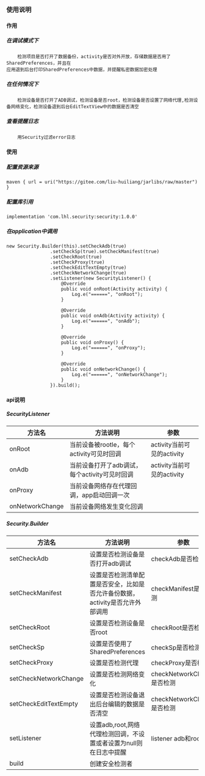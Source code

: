 ###  使用说明
#### 作用  
##### 在调试模式下  
        检测项目是否打开了数据备份，activity是否对外开放，存储数据是否用了SharedPreferences，并且在
    应用退到后台打印SharedPreferences中数据，并提醒私密数据加密处理 
##### 在任何情况下
        检测设备是否打开了ADB调试，检测设备是否root，检测设备是否设置了网络代理,检测设备网络变化，检测设备退到后台EditTextView中的数据是否清空
##### 查看提醒日志
        用Security过滤error日志
#### 使用 
##### 配置资源来源
```
maven { url = uri("https://gitee.com/liu-huiliang/jarlibs/raw/master") }
```
##### 配置库引用
```
implementation 'com.lhl.security:security:1.0.0'
```

##### 在application中调用
```
new Security.Builder(this).setCheckAdb(true)
                .setCheckSp(true).setCheckManifest(true)
                .setCheckRoot(true)
                .setCheckProxy(true)
                .setCheckEditTextEmpty(true)
                .setCheckNetworkChange(true)
                .setListener(new SecurityListener() {
                    @Override
                    public void onRoot(Activity activity) {
                        Log.e("======", "onRoot");
                    }

                    @Override
                    public void onAdb(Activity activity) {
                        Log.e("======", "onAdb");
                    }

                    @Override
                    public void onProxy() {
                        Log.e("======", "onProxy");
                    }

                    @Override
                    public void onNetworkChange() {
                        Log.e("======", "onNetworkChange");
                    }
                }).build();
```

#### api说明
##### SecurityListener
| 方法名 | 方法说明                        | 参数 |
| --- |-----------------------------| ---  |
| onRoot | 当前设备被rootle，每个activity可见时回调 | activity当前可见的activity |
| onAdb | 当前设备打开了adb调试，每个activity可见时回调 | activity当前可见的activity |
| onProxy | 当前设备网络存在代理回调，app启动回调一次      |  |
| onNetworkChange | 当前设备网络发生变化回调                |  |

##### Security.Builder
| 方法名 | 方法说明                                       | 参数           |
| --- |--------------------------------------------|--------------|
| setCheckAdb | 设置是否检测设备是否打开adb调试                          | checkAdb是否检测 |
| setCheckManifest | 设置是否检测清单配置是否安全，比如是否允许备份数据，activity是否允许外部调用 | checkManifest是否检测 |
| setCheckRoot | 设置是否检测设备是否root                             | checkRoot是否检测 |
| setCheckSp | 设置是否使用了SharedPreferences                   | checkSp是否检测  |
| setCheckProxy | 设置是否检测代理                                   | checkProxy是否检测 |
| setCheckNetworkChange | 设置是否检测网络变化                                 | checkNetworkChange是否检测         |
| setCheckEditTextEmpty | 设置是否检测设备退出后台编辑的数据是否清空                      | checkNetworkChange是否检测         |
| setListener | 设置adb,root,网络代理检测回调，不设置或者设置为null则在日志中提醒    | listener adb和root回调 |
| build | 创建安全检测者                                    |  |
